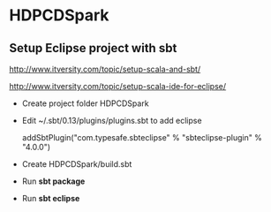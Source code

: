HDPCDSpark
=========================

Setup Eclipse project with sbt
---------------------
<http://www.itversity.com/topic/setup-scala-and-sbt/>

<http://www.itversity.com/topic/setup-scala-ide-for-eclipse/>

- Create project folder HDPCDSpark
- Edit ~/.sbt/0.13/plugins/plugins.sbt to add eclipse

    addSbtPlugin("com.typesafe.sbteclipse" % "sbteclipse-plugin" % "4.0.0")
- Create HDPCDSpark/build.sbt 
- Run **sbt package**
- Run **sbt eclipse**
            
    